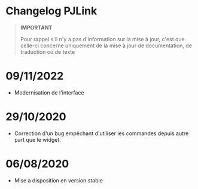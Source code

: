 # Changelog PJLink

>**IMPORTANT**
>
>Pour rappel s'il n'y a pas d'information sur la mise à jour, c'est que celle-ci concerne uniquement de la mise à jour de documentation, de traduction ou de texte

# 09/11/2022

- Modernisation de l'interface

# 29/10/2020

- Correction d'un bug empêchant d'utiliser les commandes depuis autre part que le widget.

# 06/08/2020

- Mise à disposition en version stable
